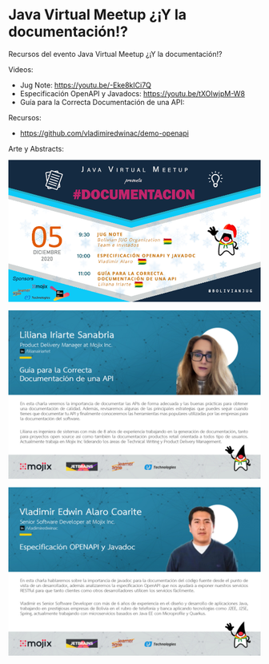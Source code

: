 # Java Virtual Meetup ¿¡Y la documentación!?

Recursos del evento Java Virtual Meetup ¿¡Y la documentación!?

Videos:
- Jug Note: https://youtu.be/-Eke8kICi7Q
- Especificación OpenAPI y Javadocs: https://youtu.be/tXOIwjpM-W8
- Guía para la Correcta Documentación de una API:

Recursos:
- https://github.com/vladimiredwinac/demo-openapi 

Arte y Abstracts:

![flier](sources/flier.png)

![Liliana](sources/about_lili.jpg)

![Vladimir](sources/about_vladi.jpg)
